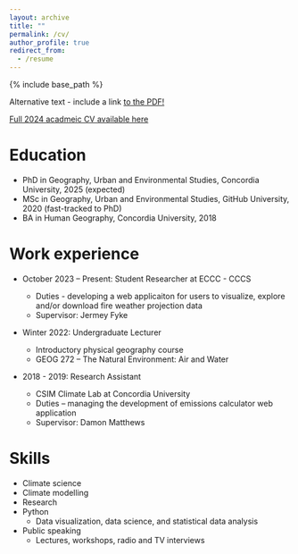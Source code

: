 ```yaml
---
layout: archive
title: ""
permalink: /cv/
author_profile: true
redirect_from:
  - /resume
---
```

{% include base_path %}

<object data="CV.pdf" type="application/pdf" width="100%" height="100%">
  <p>Alternative text - include a link <a href="https://drive.google.com/file/d/17pvRArRY1ORLNc26Waw0Q41Mq9l2J3DB/view?usp=drive_link">to the PDF!</a></p>
</object>

[Full 2024 acadmeic CV available here](https://drive.google.com/file/d/17pvRArRY1ORLNc26Waw0Q41Mq9l2J3DB/view?usp=sharing)

Education
======
* PhD in Geography, Urban and Environmental Studies, Concordia University, 2025 (expected)
* MSc in Geography, Urban and Environmental Studies, GitHub University, 2020 (fast-tracked to PhD)
* BA in Human Geography, Concordia University, 2018

Work experience
======
* October 2023 – Present: Student Researcher at ECCC - CCCS
  * Duties - developing a web applicaiton for users to visualize, explore and/or download fire weather projection data
  * Supervisor: Jermey Fyke

* Winter 2022: Undergraduate Lecturer
  * Introductory physical geography course
  * GEOG 272 – The Natural Environment: Air and Water

* 2018 - 2019: Research Assistant
  * CSIM Climate Lab at Concordia University
  * Duties – managing the development of emissions calculator web application
  * Supervisor: Damon Matthews

Skills
======
* Climate science
* Climate modelling
* Research
* Python
  * Data visualization, data science, and statistical data analysis
* Public speaking
  * Lectures, workshops, radio and TV interviews

